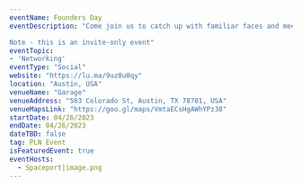 ```yaml
---
eventName: Founders Day
eventDescription: "Come join us to catch up with familiar faces and meet fellow Founders in the Protocol Labs Network! This is a great opportunity to connect before Consensus to talk all things Web3 over food and drinks.

Note - this is an invite-only event"
eventTopic:
- 'Networking'
eventType: "Social"
website: "https://lu.ma/9uz8u0qy"
location: "Austin, USA"
venueName: "Garage"
venueAddress: "503 Colorado St, Austin, TX 78701, USA"
venueMapsLink: "https://goo.gl/maps/VmtaECsHgAWhYPz38"
startDate: 04/26/2023
endDate: 04/26/2023
dateTBD: false
tag: PLN Event
isFeaturedEvent: true
eventHosts:
  - Spaceport|image.png
---
```

